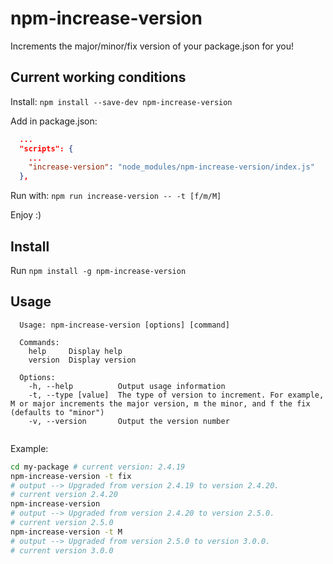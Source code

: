 # npm-increase-version

Increments the major/minor/fix version of your package.json for you!

## Current working conditions

Install: `npm install --save-dev npm-increase-version`

Add in package.json:

```json
  ...
  "scripts": {
    ...
    "increase-version": "node_modules/npm-increase-version/index.js"
  },
```

Run with: `npm run increase-version -- -t [f/m/M]`

Enjoy :)

## Install

Run `npm install -g npm-increase-version`

## Usage

```
  Usage: npm-increase-version [options] [command]
  
  Commands:
    help     Display help
    version  Display version
  
  Options:
    -h, --help          Output usage information
    -t, --type [value]  The type of version to increment. For example, M or major increments the major version, m the minor, and f the fix (defaults to "minor")
    -v, --version       Output the version number
  
```

Example:

```bash
cd my-package # current version: 2.4.19
npm-increase-version -t fix
# output --> Upgraded from version 2.4.19 to version 2.4.20.
# current version 2.4.20
npm-increase-version
# output --> Upgraded from version 2.4.20 to version 2.5.0.
# current version 2.5.0
npm-increase-version -t M
# output --> Upgraded from version 2.5.0 to version 3.0.0.
# current version 3.0.0
```
